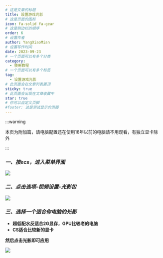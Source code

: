 ```yaml
---
# 这是文章的标题
title: 设置游戏光影
# 这是页面的图标
icon: fa-solid fa-gear
# 这是侧边栏的顺序
order: 6
# 设置作者
author: YangXiaoMian
# 设置写作时间
date: 2023-09-23
# 一个页面可以有多个分类
category:
  - 使用教程
# 一个页面可以有多个标签
tag:
  - 设置游戏光影
# 此页面会在文章列表置顶
sticky: true
# 此页面会出现在文章收藏中
star: true
# 你可以自定义页脚
#footer: 这是测试显示的页脚
---
```


:::warning

本页为附加篇，请电脑配置还在使用18年以前的电脑请不用观看，有独立显卡除外

:::

### ***一、按ecs，进入菜单界面***
![](https://i1.mcobj.com/imgb/u15prb/20240710_668e082640e9f.png)

### ***二、点击选项-视频设置-光影包***
![](https://i1.mcobj.com/imgb/u15prb/20240710_668e0850b5039.png)

### ***三、选择一个适合你电脑的光影***
- **超低配水反适合2G显存，GPU比较老的电脑**
- **CS适合比较新的显卡**

**然后点击光影即可应用**

![](https://i1.mcobj.com/imgb/u15prb/20240710_668e080e30700.png)


